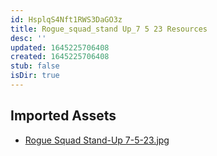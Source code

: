 ```yaml
---
id: HsplqS4Nft1RWS3DaGO3z
title: Rogue_squad_stand Up_7 5 23 Resources
desc: ''
updated: 1645225706408
created: 1645225706408
stub: false
isDir: true
---
```

## Imported Assets
- [Rogue Squad Stand-Up 7-5-23.jpg](/assets/rogue-squad-stand-up-7-5-23.jpg)

